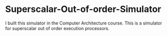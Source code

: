 # Superscalar-Out-of-order-Simulator

I built this simulator in the Computer Architecture course.
This is a simulator for superscalar out of order execution processors.
